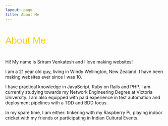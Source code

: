 ```yaml
---
layout: page
title: About Me
---
```


<div class="homepage-title" style="font: 400 30px/3 'Oleo Script', Helvetica, sans-serif;color:#FFCC00;">
About Me
</div>

<p>
<span class="homepage-bold"> Hi! </span>  My name is Sriram Venkatesh and I love making websites!
</p>

<p>
I am a 21 year old guy, living in Windy Wellington, New Zealand.  I have been making websites ever since I was 10.
</p>

<p>
 I have practical knowledge in JavaScript, Ruby on Rails and PHP. I am currently studying towards my Network Engineering Degree at Victoria University. I am also equipped with paid experience in test automation and deployment pipelines with a TDD and BDD focus. 
</p>

<p>
In my spare time, I am either: tinkering with my Raspberry Pi,  playing indoor cricket with my friends or participating in Indian Cultural Events.
</p>









